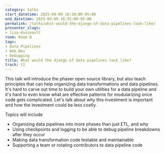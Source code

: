 ```yaml
---
category: talks
start_datetime: 2025-09-09 16:30:00-05:00
end_datetime: 2025-09-09 16:55:00-05:00
permalink: /talks/what-would-the-django-of-data-pipelines-look-like/
presenter_slugs:
- lisa-dusseault
room: Room B
tags:
- Data Pipelines
- Web Dev
- Debugging
title: What would the django of data pipelines look like?
track: t1
---
```


This talk will introduce the phaser open source library, but also teach principles that can help organizing data transformations and data pipelines.  It's hard to carve out time to build your own utilities for a data pipeline and it's hard to even know what are effective patterns for modularizing once code gets complicated.  Let's talk about why this investment is important and how the investment could be less costly.  

Topics will include 
* Organizing data pipelines into more phases than just ETL, and why
* Using checkpoints and logging to be able to debug pipeline breakdowns after they occur
* Making data transformation code testable and maintainable
* Supporting a team or rotating contributors to data pipeline code